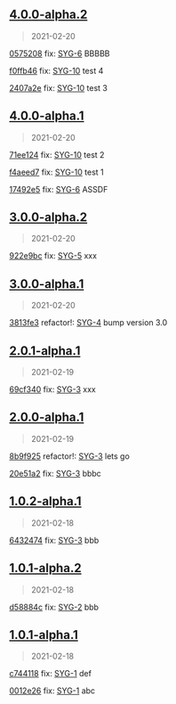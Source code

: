 
## [4.0.0-alpha.2]
> 2021-02-20

[0575208](https://github.com/ookangzheng/test-action-semantic-release/commit/0575208) fix: [SYG-6](https://coolbitx.atlassian.net/browse/SYG-6)   BBBBB

[f0ffb46](https://github.com/ookangzheng/test-action-semantic-release/commit/f0ffb46) fix: [SYG-10](https://coolbitx.atlassian.net/browse/SYG-10)   test 4

[2407a2e](https://github.com/ookangzheng/test-action-semantic-release/commit/2407a2e) fix: [SYG-10](https://coolbitx.atlassian.net/browse/SYG-10)   test 3


[4.0.0-alpha.2]: https://github.com/ookangzheng/test-action-semantic-release/releases/tag/4.0.0-alpha.2


## [4.0.0-alpha.1]
> 2021-02-20

[71ee124](https://github.com/ookangzheng/test-action-semantic-release/commit/71ee124) fix: [SYG-10](https://coolbitx.atlassian.net/browse/SYG-10)   test 2

[f4aeed7](https://github.com/ookangzheng/test-action-semantic-release/commit/f4aeed7) fix: [SYG-10](https://coolbitx.atlassian.net/browse/SYG-10)   test 1

[17492e5](https://github.com/ookangzheng/test-action-semantic-release/commit/17492e5) fix: [SYG-6](https://coolbitx.atlassian.net/browse/SYG-6)   ASSDF


[4.0.0-alpha.1]: https://github.com/ookangzheng/test-action-semantic-release/releases/tag/4.0.0-alpha.1


## [3.0.0-alpha.2]
> 2021-02-20

[922e9bc](https://github.com/ookangzheng/test-action-semantic-release/commit/922e9bc) fix: [SYG-5](https://coolbitx.atlassian.net/browse/SYG-5)   xxx


[3.0.0-alpha.2]: https://github.com/ookangzheng/test-action-semantic-release/releases/tag/3.0.0-alpha.2


## [3.0.0-alpha.1]
> 2021-02-20

[3813fe3](https://github.com/ookangzheng/test-action-semantic-release/commit/3813fe3) refactor!: [SYG-4](https://coolbitx.atlassian.net/browse/SYG-4)   bump version 3.0


[3.0.0-alpha.1]: https://github.com/ookangzheng/test-action-semantic-release/releases/tag/3.0.0-alpha.1


## [2.0.1-alpha.1]
> 2021-02-19

[69cf340](https://github.com/ookangzheng/test-action-semantic-release/commit/69cf340) fix: [SYG-3](https://coolbitx.atlassian.net/browse/SYG-3)   xxx


[2.0.1-alpha.1]: https://github.com/ookangzheng/test-action-semantic-release/releases/tag/2.0.1-alpha.1


## [2.0.0-alpha.1]
> 2021-02-19

[8b9f925](https://github.com/ookangzheng/test-action-semantic-release/commit/8b9f925) refactor!: [SYG-3](https://coolbitx.atlassian.net/browse/SYG-3)   lets go

[20e51a2](https://github.com/ookangzheng/test-action-semantic-release/commit/20e51a2) fix: [SYG-3](https://coolbitx.atlassian.net/browse/SYG-3)   bbbc


[2.0.0-alpha.1]: https://github.com/ookangzheng/test-action-semantic-release/releases/tag/2.0.0-alpha.1


## [1.0.2-alpha.1]
> 2021-02-18

[6432474](https://github.com/ookangzheng/test-action-semantic-release/commit/6432474) fix: [SYG-3](https://coolbitx.atlassian.net/browse/SYG-3)   bbb


[1.0.2-alpha.1]: https://github.com/ookangzheng/test-action-semantic-release/releases/tag/1.0.2-alpha.1


## [1.0.1-alpha.2]
> 2021-02-18

[d58884c](https://github.com/ookangzheng/test-action-semantic-release/commit/d58884c) fix: [SYG-2](https://coolbitx.atlassian.net/browse/SYG-2)   bbb


[1.0.1-alpha.2]: https://github.com/ookangzheng/test-action-semantic-release/releases/tag/1.0.1-alpha.2


## [1.0.1-alpha.1]
> 2021-02-18

[c744118](https://github.com/ookangzheng/test-action-semantic-release/commit/c744118) fix: [SYG-1](https://coolbitx.atlassian.net/browse/SYG-1)   def

[0012e26](https://github.com/ookangzheng/test-action-semantic-release/commit/0012e26) fix: [SYG-1](https://coolbitx.atlassian.net/browse/SYG-1)   abc


[1.0.1-alpha.1]: https://github.com/ookangzheng/test-action-semantic-release/releases/tag/1.0.1-alpha.1
